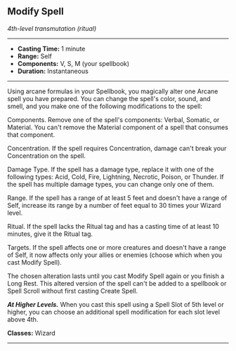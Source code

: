 ﻿## Modify Spell
*4th-level transmutation (ritual)*
___
- **Casting Time:** 1 minute
- **Range:** Self
- **Components:** V, S, M (your spellbook)
- **Duration:** Instantaneous

---
Using arcane formulas in your Spellbook, you magically alter one Arcane spell you have prepared. You can change the spell's color, sound, and smell, and you make one of the following modifications to the spell:

Components. Remove one of the spell's components: Verbal, Somatic, or Material. You can't remove the Material component of a spell that consumes that component. 

Concentration. If the spell requires Concentration, damage can't break your Concentration on the spell. 

Damage Type. If the spell has a damage type, replace it with one of the following types: Acid, Cold, Fire, Lightning, Necrotic, Poison, or Thunder. If the spell has multiple damage types, you can change only one of them. 

Range. If the spell has a range of at least 5 feet and doesn't have a range of Self, increase its range by a number of feet equal to 30 times your Wizard level. 

Ritual. If the spell lacks the Ritual tag and has a casting time of at least 10 minutes, give it the Ritual tag. 

Targets. If the spell affects one or more creatures and doesn't have a range of Self, it now affects only your allies or enemies (choose which when you cast Modify Spell).

The chosen alteration lasts until you cast Modify Spell again or you finish a Long Rest. This altered version of the spell can't be added to a spellbook or Spell Scroll without first casting Create Spell.

***At Higher Levels.*** When you cast this spell using a Spell Slot of 5th level or higher, you can choose an additional spell modification for each slot level above 4th.

**Classes:** Wizard


---
